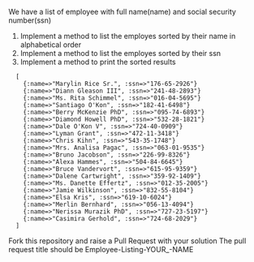 We have a list of employee with full name(name) and social security number(ssn)

1. Implement a method to list the employes sorted by their name in alphabetical order
2. Implement a method to list the employes sorted by their ssn
3. Implement a method to print the sorted results

```
  [
    {:name=>"Marylin Rice Sr.", :ssn=>"176-65-2926"}
    {:name=>"Diann Gleason III", :ssn=>"241-48-2893"}
    {:name=>"Ms. Rita Schimmel", :ssn=>"016-04-5695"}
    {:name=>"Santiago O'Kon", :ssn=>"182-41-6498"}
    {:name=>"Berry McKenzie PhD", :ssn=>"095-74-6893"}
    {:name=>"Diamond Howell PhD", :ssn=>"532-28-1821"}
    {:name=>"Dale O'Kon V", :ssn=>"724-40-0909"}
    {:name=>"Lyman Grant", :ssn=>"472-11-3418"}
    {:name=>"Chris Kihn", :ssn=>"543-35-1748"}
    {:name=>"Mrs. Analisa Pagac", :ssn=>"063-01-9535"}
    {:name=>"Bruno Jacobson", :ssn=>"226-99-8326"}
    {:name=>"Alexa Hammes", :ssn=>"504-84-6645"}
    {:name=>"Bruce Vandervort", :ssn=>"615-95-9359"}
    {:name=>"Dalene Cartwright", :ssn=>"359-92-1409"}
    {:name=>"Ms. Danette Effertz", :ssn=>"012-35-2005"}
    {:name=>"Jamie Wilkinson", :ssn=>"832-55-8104"}
    {:name=>"Elsa Kris", :ssn=>"619-10-6024"}
    {:name=>"Merlin Bernhard", :ssn=>"056-13-4094"}
    {:name=>"Nerissa Murazik PhD", :ssn=>"727-23-5197"}
    {:name=>"Casimira Gerhold", :ssn=>"724-68-2029"}
  ]
```

Fork this repository and raise a Pull Request with your solution
The pull request title should be Employee-Listing-YOUR_-NAME
